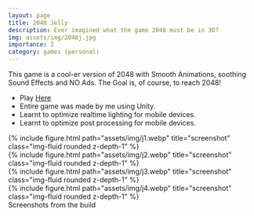 ```yaml
---
layout: page
title: 2048 Jelly
description: Ever imagined what the game 2048 must be in 3D?
img: assets/img/2048j.jpg
importance: 2
category: games (personal)
---
```

This game is a cool-er version of 2048 with Smooth Animations, soothing Sound Effects and NO Ads. The Goal is, of course, to reach 2048!
* Play [Here](https://play.google.com/store/apps/details?id=com.Makra.J2048)
* Entire game was made by me using Unity.
* Learnt to optimize realtime lighting for mobile devices.
* Learnt to optimize post processing for mobile devices.

<div class="row">
    <div class="col-sm mt-3 mt-md-0">
        {% include figure.html path="assets/img/j1.webp" title="screenshot" class="img-fluid rounded z-depth-1" %}
    </div>
    <div class="col-sm mt-3 mt-md-0">
        {% include figure.html path="assets/img/j2.webp" title="screenshot" class="img-fluid rounded z-depth-1" %}
    </div>
</div>

<div class="row">
    <div class="col-sm mt-3 mt-md-0">
        {% include figure.html path="assets/img/j3.webp" title="screenshot" class="img-fluid rounded z-depth-1" %}
    </div>
    <div class="col-sm mt-3 mt-md-0">
        {% include figure.html path="assets/img/j4.webp" title="screenshot" class="img-fluid rounded z-depth-1" %}
    </div>
</div>

<div class="caption">
    Screenshots from the build
</div>